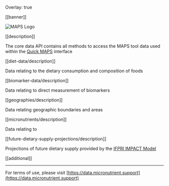 Overlay: true

[[banner]]

![MAPS Logo](https://micronutrient.support/images/logo.svg)

[[description]]

The core data API contains all methods to access the MAPS tool data used within the [Quick MAPS](https://develop--micronutrientsupport-tool.netlify.app/quick-maps/) interface

[[diet-data/description]]

Data relating to the dietary consumption and composition of foods

[[biomarker-data/description]]

Data relating to direct measurement of biomarkers

[[geographies/description]]

Data relating geographic boundaries and areas

[[micronutrients/description]]

Data relating to 

[[future-dietary-supply-projections/description]]

Projections of future dietary supply provided by the [IFPRI IMPACT Model](https://www.ifpri.org/publication/international-model-policy-analysis-agricultural-commodities-and-trade-impact-model#:~:text=The%20IMPACT%20model%20allows%20IFPRI,food%20preferences%2C%20and%20many%20other)

[[additional]]

---

For terms of use, please visit [https://data.micronutrient.support](https://data.micronutrient.support)
